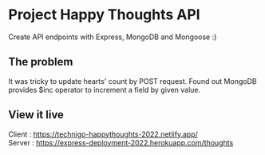 # Project Happy Thoughts API

Create API endpoints with Express, MongoDB and Mongoose :)

## The problem

It was tricky to update hearts' count by POST request. Found out MongoDB provides $inc operator to increment a field by given value.

## View it live

Client : https://technigo-happythoughts-2022.netlify.app/ </br>
Server : https://express-deployment-2022.herokuapp.com/thoughts
